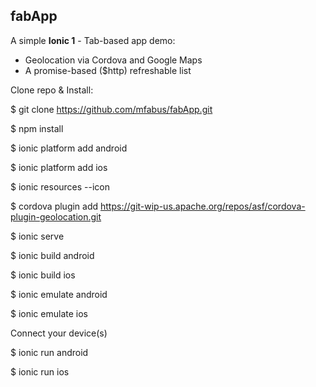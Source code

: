 ## fabApp

A simple **Ionic 1** - Tab-based app demo:
- Geolocation via Cordova and Google Maps
- A promise-based ($http) refreshable list

Clone repo & Install:

$ git clone https://github.com/mfabus/fabApp.git

$ npm install

$ ionic platform add android

$ ionic platform add ios

$ ionic resources --icon

$ cordova plugin add https://git-wip-us.apache.org/repos/asf/cordova-plugin-geolocation.git

$ ionic serve

$ ionic build android

$ ionic build ios

$ ionic emulate android

$ ionic emulate ios

Connect your device(s)

$ ionic run android

$ ionic run ios
